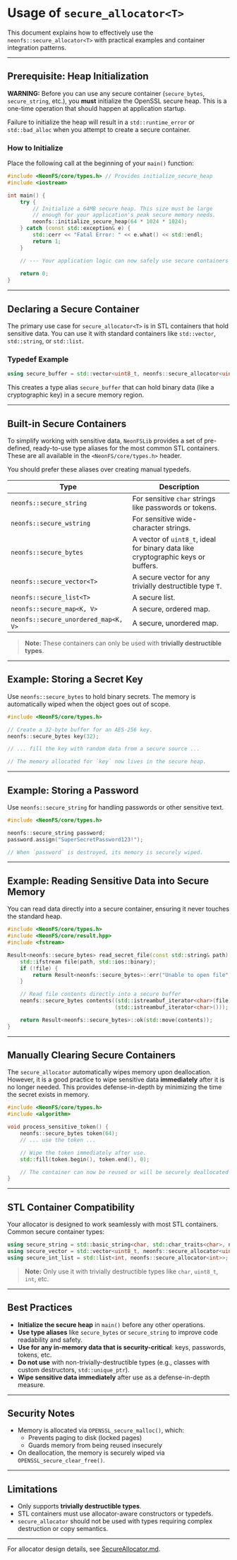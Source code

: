 # Usage of `secure_allocator<T>`

This document explains how to effectively use the `neonfs::secure_allocator<T>` with practical examples and container integration patterns.

---

## Prerequisite: Heap Initialization

**WARNING:** Before you can use any secure container (`secure_bytes`, `secure_string`, etc.), you **must** initialize the OpenSSL secure heap. This is a one-time operation that should happen at application startup.

Failure to initialize the heap will result in a `std::runtime_error` or `std::bad_alloc` when you attempt to create a secure container.

### How to Initialize
Place the following call at the beginning of your `main()` function:

```cpp
#include <NeonFS/core/types.h> // Provides initialize_secure_heap
#include <iostream>

int main() {
    try {
        // Initialize a 64MB secure heap. This size must be large
        // enough for your application's peak secure memory needs.
        neonfs::initialize_secure_heap(64 * 1024 * 1024);
    } catch (const std::exception& e) {
        std::cerr << "Fatal Error: " << e.what() << std::endl;
        return 1;
    }

    // --- Your application logic can now safely use secure containers ---
    
    return 0;
}
```
---

## Declaring a Secure Container

The primary use case for `secure_allocator<T>` is in STL containers that hold sensitive data.
You can use it with standard containers like `std::vector`, `std::string`, or `std::list`.

### Typedef Example

```cpp
using secure_buffer = std::vector<uint8_t, neonfs::secure_allocator<uint8_t>>;
```

This creates a type alias `secure_buffer` that can hold binary data (like a cryptographic key) in a secure memory region.

---

## Built-in Secure Containers

To simplify working with sensitive data, `NeonFSLib` provides a set of pre-defined, ready-to-use type aliases for the most common STL containers. These are all available in the `<NeonFS/core/types.h>` header.

You should prefer these aliases over creating manual typedefs.

| Type                         | Description                                                                    |
| ---------------------------- | ------------------------------------------------------------------------------ |
| `neonfs::secure_string`      | For sensitive `char` strings like passwords or tokens.                         |
| `neonfs::secure_wstring`     | For sensitive wide-character strings.                                          |
| `neonfs::secure_bytes`       | A vector of `uint8_t`, ideal for binary data like cryptographic keys or buffers. |
| `neonfs::secure_vector<T>`   | A secure vector for any trivially destructible type `T`.                       |
| `neonfs::secure_list<T>`     | A secure list.                                                                 |
| `neonfs::secure_map<K, V>`   | A secure, ordered map.                                                         |
| `neonfs::secure_unordered_map<K, V>` | A secure, unordered map.                                                     |

> **Note:** These containers can only be used with **trivially destructible types**.

---

## Example: Storing a Secret Key

Use `neonfs::secure_bytes` to hold binary secrets. The memory is automatically wiped when the object goes out of scope.

```cpp
#include <NeonFS/core/types.h>

// Create a 32-byte buffer for an AES-256 key.
neonfs::secure_bytes key(32);

// ... fill the key with random data from a secure source ...

// The memory allocated for `key` now lives in the secure heap.

```

---

## Example: Storing a Password

Use `neonfs::secure_string` for handling passwords or other sensitive text.

```cpp
#include <NeonFS/core/types.h>

neonfs::secure_string password;
password.assign("SuperSecretPassword123!");

// When `password` is destroyed, its memory is securely wiped.
```

---

## Example: Reading Sensitive Data into Secure Memory

You can read data directly into a secure container, ensuring it never touches the standard heap.

```cpp
#include <NeonFS/core/types.h>
#include <NeonFS/core/result.hpp>
#include <fstream>

Result<neonfs::secure_bytes> read_secret_file(const std::string& path) {
    std::ifstream file(path, std::ios::binary);
    if (!file) {
        return Result<neonfs::secure_bytes>::err("Unable to open file", errno);
    }

    // Read file contents directly into a secure buffer
    neonfs::secure_bytes contents((std::istreambuf_iterator<char>(file)),
                                  (std::istreambuf_iterator<char>()));

    return Result<neonfs::secure_bytes>::ok(std::move(contents));
}
```

---

## Manually Clearing Secure Containers

The `secure_allocator` automatically wipes memory upon deallocation. However, it is a good practice to wipe sensitive data **immediately** after it is no longer needed. This provides defense-in-depth by minimizing the time the secret exists in memory.

```cpp
#include <NeonFS/core/types.h>
#include <algorithm>

void process_sensitive_token() {
    neonfs::secure_bytes token(64);
    // ... use the token ...

    // Wipe the token immediately after use.
    std::fill(token.begin(), token.end(), 0);

    // The container can now be reused or will be securely deallocated later.
}
```

---

## STL Container Compatibility

Your allocator is designed to work seamlessly with most STL containers. Common secure container types:

```cpp
using secure_string = std::basic_string<char, std::char_traits<char>, neonfs::secure_allocator<char>>;
using secure_vector = std::vector<uint8_t, neonfs::secure_allocator<uint8_t>>;
using secure_int_list = std::list<int, neonfs::secure_allocator<int>>;
```

> **Note:** Only use it with trivially destructible types like `char`, `uint8_t`, `int`, etc.

---

## Best Practices

*   **Initialize the secure heap** in `main()` before any other operations.
*   **Use type aliases** like `secure_bytes` or `secure_string` to improve code readability and safety.
*   **Use for any in-memory data that is security-critical**: keys, passwords, tokens, etc.
*   **Do not use** with non-trivially-destructible types (e.g., classes with custom destructors, `std::unique_ptr`).
*   **Wipe sensitive data immediately** after use as a defense-in-depth measure.

---

## Security Notes

* Memory is allocated via `OPENSSL_secure_malloc()`, which:
    * Prevents paging to disk (locked pages)
    * Guards memory from being reused insecurely
* On deallocation, the memory is securely wiped via `OPENSSL_secure_clear_free()`.

---

## Limitations

* Only supports **trivially destructible types**.
* STL containers must use allocator-aware constructors or typedefs.
* `secure_allocator` should not be used with types requiring complex destruction or copy semantics.

---

For allocator design details, see [SecureAllocator.md](SecureAllocator.md).
